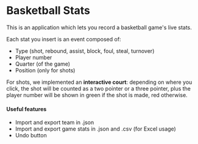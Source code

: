 # Basketball Stats 
This is an application which lets you record a basketball game's live stats.

Each stat you insert is an event composed of:
* Type (shot, rebound, assist, block, foul, steal, turnover)
* Player number
* Quarter (of the game)
* Position (only for shots)

For shots, we implemented an **interactive court**: depending on where you click, the shot will be counted as a two pointer or a three pointer, plus the player number will be shown in green if the shot is made, red otherwise.

#### Useful features
* Import and export team in .json
* Import and export game stats in .json and .csv (for Excel usage)
* Undo button